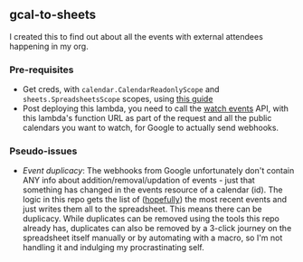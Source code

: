 ## gcal-to-sheets
I created this to find out about all the events with external attendees happening in my org.

### Pre-requisites
- Get creds, with `calendar.CalendarReadonlyScope` and `sheets.SpreadsheetsScope` scopes, using [this guide](https://developers.google.com/calendar/api/quickstart/go)
- Post deploying this lambda, you need to call the [watch events](https://developers.google.com/calendar/api/v3/reference/events/watch) API, with this lambda's function URL as part of the request and all the public calendars you want to watch, for Google to actually send webhooks.

### Pseudo-issues
- *Event duplicacy*: The webhooks from Google unfortunately don't contain ANY info about addition/removal/updation of events - just that something has changed in the events resource of a calendar (id). The logic in this repo gets the list of ([hopefully](https://developers.google.com/calendar/api/v3/reference/events/list#orderBy)) the most recent events and just writes them all to the spreadsheet. This means there can be duplicacy. While duplicates can be removed using the tools this repo already has, duplicates can also be removed by a 3-click journey on the spreadsheet itself manually or by automating with a macro, so I'm not handling it and indulging my procrastinating self.